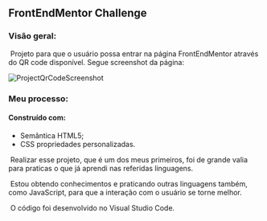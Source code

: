 ## 																		FrontEndMentor Challenge

### 	Visão geral:

​	Projeto para que o usuário possa entrar na página FrontEndMentor através do QR code disponível. Segue screenshot da página:

![ProjectQrCodeScreenshot](https://user-images.githubusercontent.com/92877580/165629396-569b572d-9fac-4202-8942-69409aca3481.PNG)

### Meu processo:

#### Construído com:

- Semântica HTML5;
- CSS propriedades personalizadas.



​	Realizar esse projeto, que é um dos meus primeiros, foi de grande valia para praticas o que já aprendi nas referidas linguagens.

​	Estou obtendo conhecimentos e praticando outras linguagens também, como JavaScript, para que a interação com o usuário se torne melhor.

​	O código foi desenvolvido no Visual Studio Code.
